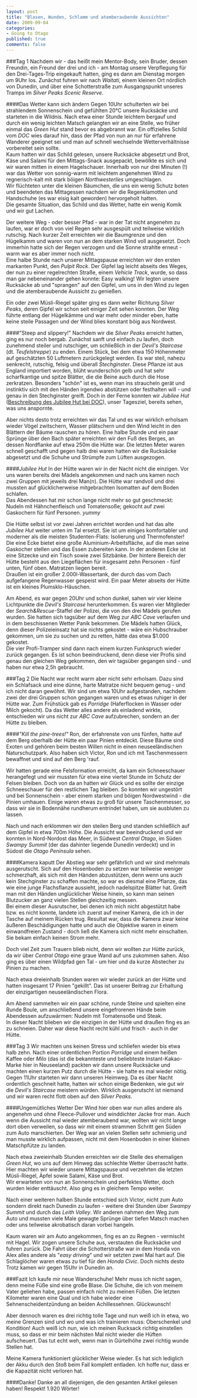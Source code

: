 ```yaml
--- 
layout: post
title: "Blasen, Wunden, Schlamm und atemberaubende Aussichten"
date: 2009-09-04
categories: 
- Going to Otago
published: true
comments: false
---
```

###Tag 1
Nachdem wir - das heißt mein Mentor-Body, sein Bruder, dessen Freundin, ein Freund der drei und ich - am Montag unsere Verpflegung für den Drei-Tages-Trip eingekauft hatten, ging es dann am Dienstag morgen um 9Uhr los.
Zunächst fuhren wir nach *Waitati*, einem kleinen Ort nördlich von Dunedin, und über eine Schotterstraße zum Ausgangspunkt unseres Tramps im *Silver Peaks Scenic Reserve*.

<!-- more -->

####Das Wetter kann sich ändern
Gegen 10Uhr schulterten wir bei strahlendem Sonnenschein und gefühlten 20°C unsere Rucksäcke und starteten in die Wildnis.
Nach etwa einer Stunde leichtem bergauf und durch ein wenig leichten Matsch gelangten wir an eine Stelle, wo früher einmal das *Green Hut* stand bevor es abgebrannt war.
Ein offizielles Schild vom *DOC* wies darauf hin, dass der Pfad von nun an nur für erfahrene Wanderer geeignet sei und man auf schnell wechselnde Wetterverhältnisse vorbereitet sein sollte.  
Kaum hatten wir das Schild gelesen, unsere Rucksäcke abgesetzt und Brot, Käse und Salami für den Mittags-Snack ausgepackt, bewölkte es sich und wir waren mitten in einem Hagelschauer.
Innerhalb von nur drei Minuten (!) war das Wetter von sonnig-warm mit leichtem angenehmen Wind zu regnerisch-kalt mit stark böigen *Northwesterlies* umgeschlagen.  
Wir flüchteten unter die kleinen Bäumchen, die uns ein wenig Schutz boten und beendeten das Mittagessen nachdem wir die Regenklamotten und Handschuhe (es war eisig kalt geworden) hervorgeholt hatten.  
Die gesamte Situation, das Schild und das Wetter, hatte ein wenig Komik und wir gut Lachen.

Der weitere Weg - oder besser Pfad - war in der Tat nicht angenehm zu laufen, war er doch von viel Regen sehr ausgespült und teilweise wirklich rutschig.
Nach kurzer Zeit erreichten wir die Baumgrenze und den Hügelkamm und waren von nun an dem starken Wind voll ausgesetzt.
Doch immerhin hatte sich der Regen verzogen und die Sonne strahlte erneut - warm war es aber immer noch nicht.  
Eine halbe Stunde nach unserer Mittagspause erreichten wir den ersten markanten Punkt, den *Pulpit Rock*.
Der Gipfel lag leicht abseits des Weges, der nun zu einer regelrechten Straße, einem *Vehicle Track*, wurde, so dass man gar nebeneinander gehen konnte: Easy walking! Wir legten unsere Rucksäcke ab und "sprangen" auf den Gipfel, um uns in den Wind zu legen und die atemberaubende Aussicht zu genießen.

Ein oder zwei Müsli-Riegel später ging es dann weiter Richtung *Silver Peaks*, deren Gipfel wir schon seit einiger Zeit sehen konnten.
Der Weg führte entlang der Hügelkämme und war mehr oder minder eben, hatte keine steile Passagen und der Wind blies konstant böig aus Nordwest.

####"Steep and slippery!"
Nachdem wir die *Silver Peaks* erreicht hatten, ging es nur noch bergab.
Zunächst sanft und einfach zu laufen, doch zunehmend steiler und rutschiger, um schließlich in der *Devil's Staircase* (dt. *Teufelstreppe*) zu enden.
Einem Stück, bei dem etwa 150 Höhenmeter auf geschätzten 50 Luftmetern zurückgelegt werden.
Es war steil, nahezu senkrecht, rutschig, felsig und überall *Stechginster*.
Diese Pflanze ist aus England importiert worden, blüht wunderschön gelb und hat sehr scharfkantige und spitze Blätter, die die Beine auch durch die Hose zerkratzen.
Besonders "schön" ist es, wenn man ins straucheln gerät und instinktiv sich mit den Händen irgendwo abstützen oder festhalten will - und genau in den Stechginster greift.
Doch in der Ferne konnten wir *Jubilee Hut* ([Beschreibung des Jubilee Hut bei DOC](http://doc.govt.nz/parks-and-recreation/places-to-stay/backcountry-huts-by-region/otago/coastal-otago/jubilee-hut/)), unser Tagesziel, bereits sehen, was uns anspornte.

Aber nichts desto trotz erreichten wir das Tal und es war wirklich erholsam wieder Vögel zwitschern, Wasser plätschern und den Wind leicht in den Blättern der Bäume rauschen zu hören.
Eine halbe Stunde und ein paar Sprünge über den Bach später erreichten wir den Fuß des Berges, an dessen Nordflanke auf etwa 250m die Hütte war.
Die letzten Meter waren schnell geschafft und gegen halb drei waren hatten wir die Rucksäcke abgesetzt und die Schuhe und Strümpfe zum Lüften ausgezogen.

####*Jubilee Hut*
In der Hütte waren wir in der Nacht nicht die einzigen.
Vor uns waren bereits drei Mädels angekommen und nach uns kamen noch zwei Gruppen mit jeweils drei Man(n).
Die Hütte war randvoll und drei mussten auf glücklicherweise mitgebrachten Isomatten auf dem Boden schlafen.  
Das Abendessen hat mir schon lange nicht mehr so gut geschmeckt: Nudeln mit Hähnchenfleisch und Tomatensoße; gekocht auf zwei Gaskochern für fünf Personen. *yummy*

Die Hütte selbst ist vor zwei Jahren errichtet worden und hat das alte *Jubilee Hut* weiter unten im Tal ersetzt.
Sie ist um einiges komfortabler und moderner als die meisten Studenten-Flats: Isolierung und Thermofenster! Die eine Ecke bietet eine große Aluminium-Arbeitsfläche, auf die man seine Gaskocher stellen und das Essen zubereiten kann.
In der anderen Ecke ist eine Sitzecke und ein Tisch sowie zwei Sitzbänke.
Der hintere Bereich der Hütte besteht aus den Liegeflächen für insgesamt zehn Personen - fünf unten, fünf oben.
Matratzen liegen bereit.  
Draußen ist ein großer 2.000l-Wassertank, der durch das vom Dach aufgefangene Regenwasser gespeist wird.
Ein paar Meter abseits der Hütte ist ein kleines Plumsklo-Häuschen.

Am Abend, es war gegen 20Uhr und schon dunkel, sahen wir vier kleine Lichtpunkte die *Devil's Staircase* herunterkommen.
Es waren vier Mitglieder der *Search&amp;Rescue*-Staffel der Polizei, die von den drei Mädels gerufen wurden.
Sie hatten sich tagsüber auf dem Weg zur *ABC Cave* verlaufen und in dem beschissenen Wetter Panik bekommen.
Die Mädels hatten Glück, denn dieser Polizeieinsatz hat sie nichts gekostet - wäre ein Hubschrauber gekommen, um sie zu suchen und zu retten, hätte das etwa $1.000 gekostet.  
Die vier Profi-Tramper sind dann nach einem kurzen Funkspruch wieder zurück gegangen.
Es ist schon beeindruckend, denn diese vier Profis sind genau den gleichen Weg gekommen, den wir tagsüber gegangen sind - und haben nur etwa 2,5h gebraucht.

###Tag 2
Die Nacht war recht warm aber nicht sehr erholsam.
Dazu sind ein Schlafsack und eine dünne, harte Matratze nicht bequem genug - und ich nicht daran gewöhnt.
Wir sind um etwa 10Uhr aufgestanden, nachdem zwei der drei Gruppen schon gegangen waren und es etwas ruhiger in der Hütte war.
Zum Frühstück gab es *Porridge* (Haferflocken in Wasser oder Milch gekocht).
Da das Wetter alles andere als einladend wirkte, entschieden wir uns nicht zur *ABC Cave* aufzubrechen, sondern an der Hütte zu bleiben.

####*"Kill the pine-trees!"*
Ron, der erfahrenste von uns fünfen, hatte auf dem Berg oberhalb der Hütte ein paar Pinien entdeckt.
Diese Bäume sind Exoten und gehören beim besten Willen nicht in einen neuseeländischen Naturschutzpark.
Also haben sich Victor, Ron und ich mit Taschenmessern bewaffnet und sind auf den Berg 'rauf.

Wir hatten gerade eine Felsformation erreicht, da kam ein Schneeschauer herangefegt und wir mussten für etwa eine viertel Stunde im Schutz der Felsen bleiben.
Doch von da an hatten wir Glück und es sollte der einzige Schneeschauer für den restlichen Tag bleiben.
So konnten wir ungestört und bei Sonnenschein - aber einem starken und böigen Nordwestwind - die Pinien umhauen.
Einige waren etwas zu groß für unsere Taschenmesser, so dass wir sie in Bodennähe rundherum entrindet haben, um sie ausbluten zu lassen.

Nach und nach erklommen wir den steilen Berg und standen schließlich auf dem Gipfel in etwa 700m Höhe.
Die Aussicht war beeindruckend und wir konnten in Nord-Nordost das Meer, in Südwest *Central Otago*, im Süden *Swampy Summit* (der das dahinter liegende Dunedin verdeckt) und in Südost die *Otago Peninsula* sehen.

####Kamera kaputt
Der Abstieg war sehr gefährlich und wir sind mehrmals ausgerutscht.
Sich auf den Hosenboden zu setzen war teilweise weniger schmerzhaft, als sich mit den Händen abzustützen, denn wenn uns auch kein Stechginster zu schaffen machte, so war es diesmal eine Pflanze, das wie eine junge Flachsflanze aussieht, jedoch nadelspitze Blätter hat.
Greift man mit den Händen unglücklicher Weise hinein, so kann man seinen Blutzucker an ganz vielen Stellen gleichzeitig messen.  
Bei einem dieser Ausrutscher, bei denen ich mich nicht abgestützt habe bzw. es nicht konnte, landete ich zuerst auf meiner Kamera, die ich in der Tasche auf meinem Rücken trug.
Resultat war, dass die Kamera zwar keine äußeren Beschädigungen hatte und auch die Objektive waren in einem einwandfreien Zustand - doch ließ die Kamera sich nicht mehr einschalten.
Sie bekam einfach keinen Strom mehr.

Doch viel Zeit zum Trauern blieb nicht, denn wir wollten zur Hütte zurück, da wir über *Central Otago* eine graue Wand auf uns zukommen sahen.
Also ging es über einen Wildpfad gen Tal - um hier und da kurze Abstecher zu Pinien zu machen.

Nach etwa dreieinhalb Stunden waren wir wieder zurück an der Hütte und hatten insgesamt 17 Pinien "gekillt".
Das ist unserer Beitrag zur Erhaltung der einzigartigen neuseeländischen Flora.

Am Abend sammelten wir ein paar schöne, runde Steine und spielten eine Runde Boule, um anschließend unsere eingefrorenen Hände beim Abendessen aufzuwärmen: Nudeln mit Tomatensoße und Steak.  
In dieser Nacht blieben wir die einzigen in der Hütte und draußen fing es an zu schneien.
Daher war diese Nacht recht kühl und frisch - auch in der Hütte.

###Tag 3
Wir machten uns keinen Stress und schliefen wieder bis etwa halb zehn.
Nach einer ordentlichen Portion *Porridge* und einem heißen Kaffee oder *Milo* (das ist die bekannteste und beliebteste Instant-Kakao-Marke hier in Neuseeland) packten wir dann unsere Rucksäcke und machten einen kurzen Putz durch die Hütte - sie hatte es mal wieder nötig.
Gegen 11Uhr starteten wir dann unseren Heimweg.
Da es über Nacht ordentlich geschneit hatte, hatten wir schon einige Bedenken, wie gut wir die *Devil's Staircase* meistern würden.
Wirklich ausgerutscht ist niemand und wir waren recht flott oben auf den *Silver Peaks*.

####Ungemütliches Wetter
Der Wind hier oben war nun alles andere als angenehm und ohne Fleece-Pullover und winddichter Jacke fror man.
Auch wenn die Aussicht mal wieder atemberaubend war, wollten wir nicht lange dort oben verweilen, so dass wir mit einem strammen Schritt gen Süden zum Auto marschierten.
Der Weg war an vielen Stellen sehr schmierig und man musste wirklich aufpassen, nicht mit dem Hosenboden in einer kleinen Matschpfütze zu landen.

Nach etwa zweieinhalb Stunden erreichten wir die Stelle des ehemaligen *Green Hut*, wo uns auf dem Hinweg das schlechte Wetter überrascht hatte.
Hier machten wir wieder unsere Mittagspause und verzehrten die letzten Müsli-Riegel, Äpfel sowie Salami, Käse und Brot.  
Wir erwarteten von nun an Sonnenschein und perfektes Wetter, doch wurden leider enttäuscht.
Also ging es in gleichem Tempo weiter.

Nach einer weiteren halben Stunde entschied sich Victor, nicht zum Auto sondern direkt nach Dunedin zu laufen - weitere drei Stunden über *Swampy Summit* und durch das *Leith Valley*.
Wir anderen nahmen den Weg zum Auto und mussten viele Male gewagte Sprünge über tiefen Matsch machen oder uns teilweise akrobatisch daran vorbei hangeln.

Kaum waren wir am Auto angekommen, fing es an zu Regnen - vermischt mit Hagel.
Wir zogen unsere Schuhe aus, verstauten die Rucksäcke und fuhren zurück.
Die Fahrt über die Schotterstraße war in dem Honda von Alex alles andere als "*easy driving*" und wir setzten zwei Mal hart auf.
Die Schlaglöcher waren etwas zu tief für den *Honda Civic*.
Doch nichts desto Trotz kamen wir gegen 15Uhr in Dunedin an.

###Fazit
Ich kaufe mir neue Wanderschuhe! Mehr muss ich nicht sagen, denn meine Füße sind eine große Blase.
Die Schuhe, die ich von meinem Vater geliehen habe, passen einfach nicht zu meinen Füßen.
Die letzten Kilometer waren eine Qual und ich habe wieder eine Sehnenscheidentzündung an beiden Achillessehnen.
Glückwunsch!

Aber dennoch waren es drei richtig tolle Tage und nun weiß ich in etwa, wo meine Grenzen sind und wo und was ich trainieren muss: Oberschenkel und Kondition! Auch weiß ich nun, wie ich meinen Rucksack richtig einstellen muss, so dass er mir beim nächsten Mal nicht wieder die Hüften aufscheuert.
Das tut echt weh, wenn man in Gürtelhöhe zwei richtig wunde Stellen hat.

Meine Kamera funktioniert glücklicher Weise wieder.
Es hat sich lediglich der Akku durch den Stoß beim Fall komplett entladen.
Ich hoffe nur, dass er die Kapazität nicht verloren hat.

####Danke!
Danke an all diejenigen, die den gesamten Artikel gelesen haben! Respekt! 1.920 Wörter!
